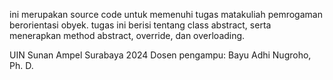 ini merupakan source code untuk memenuhi tugas matakuliah pemrogaman berorientasi obyek. 
tugas ini berisi tentang class abstract, serta menerapkan method abstract, override, dan overloading.

UIN Sunan Ampel Surabaya 2024
Dosen pengampu: Bayu Adhi Nugroho, Ph. D.
